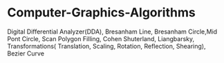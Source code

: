 # Computer-Graphics-Algorithms
Digital Differential Analyzer(DDA),  Bresanham Line, Bresanham Circle,Mid Pont Circle,  Scan Polygon Filling, Cohen Shuterland, Liangbarsky, Transformations( Translation, Scaling, Rotation, Reflection, Shearing), Bezier Curve
